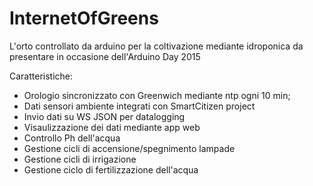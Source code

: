 # InternetOfGreens

L'orto controllato da arduino per la coltivazione mediante idroponica da presentare in occasione dell'Arduino Day 2015

Caratteristiche:

- Orologio sincronizzato con Greenwich mediante ntp ogni 10 min;
- Dati sensori ambiente integrati con SmartCitizen project
- Invio dati su WS JSON per datalogging
- Visaulizzazione dei dati mediante app web
- Controllo Ph dell'acqua
- Gestione cicli di accensione/spegnimento lampade
- Gestione cicli di irrigazione
- Gestione ciclo di fertilizzazione dell'acqua
